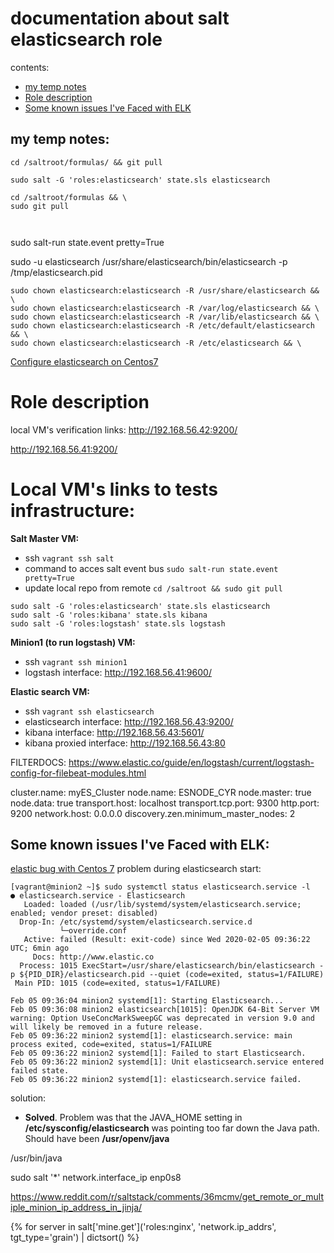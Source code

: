 # documentation about salt elasticsearch role
contents:
- [my temp notes]()
- [Role description]()
- [Some known issues I've Faced with ELK]()




my temp notes:
---
```
cd /saltroot/formulas/ && git pull 

sudo salt -G 'roles:elasticsearch' state.sls elasticsearch 

cd /saltroot/formulas && \
sudo git pull



```
sudo salt-run state.event pretty=True

sudo -u elasticsearch /usr/share/elasticsearch/bin/elasticsearch -p /tmp/elasticsearch.pid 
```
sudo chown elasticsearch:elasticsearch -R /usr/share/elasticsearch && \
sudo chown elasticsearch:elasticsearch -R /var/log/elasticsearch && \
sudo chown elasticsearch:elasticsearch -R /var/lib/elasticsearch && \
sudo chown elasticsearch:elasticsearch -R /etc/default/elasticsearch && \
sudo chown elasticsearch:elasticsearch -R /etc/elasticsearch && \

```
[Configure elasticsearch on Centos7](https://www.digitalocean.com/community/tutorials/how-to-install-and-configure-elasticsearch-on-centos-7)

# Role description

local VM's verification links:
http://192.168.56.42:9200/

http://192.168.56.41:9200/



# Local VM's links to tests infrastructure:

**Salt Master VM:**
- ssh                       ```vagrant ssh salt```
- command to acces salt event bus ```sudo salt-run state.event pretty=True```
- update local repo from remote ```cd /saltroot && sudo git pull```

```
sudo salt -G 'roles:elasticsearch' state.sls elasticsearch
sudo salt -G 'roles:kibana' state.sls kibana
sudo salt -G 'roles:logstash' state.sls logstash
```

**Minion1 (to run logstash) VM:**
- ssh                      ```vagrant ssh minion1```
- logstash interface:      http://192.168.56.41:9600/

**Elastic search VM:**
- ssh                       ```vagrant ssh elasticsearch```
- elasticsearch interface:  http://192.168.56.43:9200/
- kibana interface:         http://192.168.56.43:5601/
- kibana proxied interface: http://192.168.56.43:80



FILTERDOCS: https://www.elastic.co/guide/en/logstash/current/logstash-config-for-filebeat-modules.html


cluster.name: myES_Cluster
node.name: ESNODE_CYR
node.master: true
node.data: true
transport.host: localhost
transport.tcp.port: 9300
http.port: 9200
network.host: 0.0.0.0
discovery.zen.minimum_master_nodes: 2



**Some known issues I've Faced with ELK:**
---
[elastic bug with Centos 7](https://discuss.elastic.co/t/elasticsearch-will-not-start-no-logs-code-exited-status-1-failure/135797)
problem during elasticsearch start:
```
[vagrant@minion2 ~]$ sudo systemctl status elasticsearch.service -l
● elasticsearch.service - Elasticsearch
   Loaded: loaded (/usr/lib/systemd/system/elasticsearch.service; enabled; vendor preset: disabled)
  Drop-In: /etc/systemd/system/elasticsearch.service.d
           └─override.conf
   Active: failed (Result: exit-code) since Wed 2020-02-05 09:36:22 UTC; 6min ago
     Docs: http://www.elastic.co
  Process: 1015 ExecStart=/usr/share/elasticsearch/bin/elasticsearch -p ${PID_DIR}/elasticsearch.pid --quiet (code=exited, status=1/FAILURE)
 Main PID: 1015 (code=exited, status=1/FAILURE)

Feb 05 09:36:04 minion2 systemd[1]: Starting Elasticsearch...
Feb 05 09:36:08 minion2 elasticsearch[1015]: OpenJDK 64-Bit Server VM warning: Option UseConcMarkSweepGC was deprecated in version 9.0 and will likely be removed in a future release.
Feb 05 09:36:22 minion2 systemd[1]: elasticsearch.service: main process exited, code=exited, status=1/FAILURE
Feb 05 09:36:22 minion2 systemd[1]: Failed to start Elasticsearch.
Feb 05 09:36:22 minion2 systemd[1]: Unit elasticsearch.service entered failed state.
Feb 05 09:36:22 minion2 systemd[1]: elasticsearch.service failed.
```
solution:
- **Solved**. Problem was that the JAVA_HOME setting in **/etc/sysconfig/elasticsearch** was pointing too far down the Java path. Should have been **/usr/openv/java**



 /usr/bin/java 



 sudo salt '*' network.interface_ip enp0s8


 https://www.reddit.com/r/saltstack/comments/36mcmv/get_remote_or_multiple_minion_ip_address_in_jinja/




 {% for server in salt['mine.get']('roles:nginx', 'network.ip_addrs', tgt_type='grain') | dictsort() %}